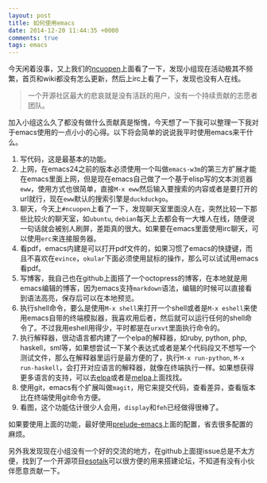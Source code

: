 ```yaml
---
layout: post
title: 如何使用emacs
date: 2014-12-20 11:44:35 +0000
comments: true
tags: emacs
---
```


今天闲着没事，又上我们的[ncuopen](https://github.com/ncuopen)上面看了一下，发现小组现在活动极其不频繁，首页和wiki都没有怎么更新，然后上irc上看了一下，发现也没有人在线。
> 一个开源社区最大的悲哀就是没有活跃的用户，没有一个持续贡献的志愿者团队。

加入小组这么久了都没有做什么贡献真是惭愧，今天想了一下我可以整理一下我对于emacs使用的一点小小的心得。以下将会简单的说说我平时使用emacs来干什么。

1. 写代码，这是最基本的功能。
2. 上网，在emacs24之前的版本必须使用一个叫做`emacs-w3m`的第三方扩展才能在emacs里面上网，但是现在emacs自己做了一个基于elisp写的文本浏览器`eww`，使用方式也很简单，直接`M-x eww`然后输入要搜索的内容或者是要打开的url就行，现在`eww`默认的搜索引擎是`duckduckgo`。
3. 聊天，今天上`#ncuopen`上看了一下，发现聊天室里面没人在，突然比较一下那些比较火的聊天室，如`ubuntu`, `debian`每天上去都会有一大堆人在线，随便说一句话就会被别人刷屏，差距真的很大。如果要在emacs里面使用irc聊天，可以使用`erc`来连接服务器。
4. 看pdf，emacs内建是可以打开pdf文件的，如果习惯了emacs的快捷键，而且不喜欢在`evince`，`okular`下面必须使用鼠标的操作，那么可以试试用emacs看pdf。
5. 写博客，我自己也在github上面搭了一个octopress的博客，在本地就是用emacs编辑的博客，因为emacs支持`markdown`语法，编辑的时候可以直接看到语法高亮，保存后可以在本地预览。
6. 执行shell命令，要么是使用`M-x shell`来打开一个shell或者是`M-x eshell`来使用emacs自带的终端模拟器，我喜欢用后者，然后就可以运行任何的shell命令了。不过我用eshell用得少，平时都是在`urxvt`里面执行命令的。
7. 执行解释器，很动语言都内建了一个elpa的解释器，如ruby, python, php, haskell，sml等，如果想尝试一下某个表达式或者是某个代码段又不想写一个测试文件，那么在解释器里运行是最方便的了，执行`M-x run-python`, `M-x run-haskell`，会打开对应语言的解释器，就像在终端执行一样。如果想获得更多语言的支持，可以去[elpa](http://elpa.gnu.org/packages/)或者是[melpa](http://melpa.org/)上面找找。
8. 使用git，emacs有个扩展叫做`magit`，用它来提交代码，查看差异，查看版本比在终端使用git命令方便。
9. 看图，这个功能估计很少人会用，`display`和`feh`已经做得很棒了。

如果要使用上面的功能，最好使用[prelude-emacs](https://github.com/bbatsov/prelude)上面的配置，省去很多配置的麻烦。

另外我发现现在小组没有一个好的交流的地方，在github上面提issue总是不太方便，找到了一个开源项目[esotalk](https://github.com/esotalk/esoTalk)可以很方便的用来搭建论坛，不知道有没有小伙伴愿意贡献一下。

